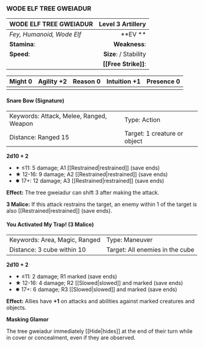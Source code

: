 ### WODE ELF TREE GWEIADUR

| WODE ELF TREE GWEIADUR    |  **Level 3 Artillery** |
| :------------------------ | ---------------------: |
| *Fey, Humanoid, Wode Elf* |            \*\*EV \*\* |
| **Stamina**:              |          **Weakness**: |
| **Speed**:                | **Size**:  / Stability |
|                           |   **[[Free Strike]]**: |

| **Might** 0 | **Agility** +2 | **Reason** 0 | **Intuition** +1 | **Presence** 0 |
| ----------- | -------------- | ------------ | ---------------- | -------------- |
|             |                |              |                  |                |

#### Snare Bow (Signature)

|                                         |                              |
| :-------------------------------------- | :--------------------------- |
| Keywords: Attack, Melee, Ranged, Weapon | Type: Action                 |
| Distance: Ranged 15                     | Target: 1 creature or object |

**2d10 + 2**

- ✦ ≤11: 5 damage; A1 [[Restrained|restrained]] (save ends)
- ★ 12-16: 9 damage; A2 [[Restrained|restrained]] (save ends)
- ✸ 17+: 12 damage; A3 [[Restrained|restrained]] (save ends)

**Effect:** The tree gweiadur can shift 3 after making the attack.

**3 Malice:** If this attack restrains the target, an enemy within 1 of the target is also [[Restrained|restrained]] (save ends).

#### You Activated My Trap! (3 Malice)

|                               |                                 |
| :---------------------------- | :------------------------------ |
| Keywords: Area, Magic, Ranged | Type: Maneuver                  |
| Distance: 3 cube within 10    | Target: All enemies in the cube |

**2d10 + 2**

- ✦ ≤11: 2 damage; R1 marked (save ends)
- ★ 12-16: 4 damage; R2 [[Slowed|slowed]] and marked (save ends)
- ✸ 17+: 6 damage; R3 [[Slowed|slowed]] and marked (save ends)

**Effect:** Allies have **+1** on attacks and abilities against marked creatures and objects.

**Masking Glamor**

The tree gweiadur immediately [[Hide|hides]] at the end of their turn while in cover or concealment, even if they are observed.
